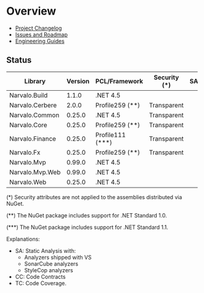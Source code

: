 Overview
========

- [Project Changelog](Changelog.md)
- [Issues and Roadmap](Issues.md)
- [Engineering Guides](engineering/index.md)

Status
------

Library                   | Version     | PCL/Framework    | Security (*) | SA | CC       | TC
--------------------------|-------------|------------------|--------------|----|----------|-----
Narvalo.Build             | 1.1.0       | .NET 4.5         |              |    |          |
Narvalo.Cerbere           | 2.0.0       | Profile259 (**)  | Transparent  |    | Complete |
Narvalo.Common            | 0.25.0      | .NET 4.5         | Transparent  |    | Complete |
Narvalo.Core              | 0.25.0      | Profile259 (**)  | Transparent  |    | Complete |
Narvalo.Finance           | 0.25.0      | Profile111 (***) | Transparent  |    | Complete |
Narvalo.Fx                | 0.25.0      | Profile259 (**)  | Transparent  |    | Complete |
Narvalo.Mvp               | 0.99.0      | .NET 4.5         |              |    | Partial  |
Narvalo.Mvp.Web           | 0.99.0      | .NET 4.5         |              |    |          |
Narvalo.Web               | 0.25.0      | .NET 4.5         |              |    | Partial  |

(*) Security attributes are not applied to the assemblies distributed via NuGet.

(**) The NuGet package includes support for .NET Standard 1.0.

(***) The NuGet package includes support for .NET Standard 1.1.

Explanations:
- SA: Static Analysis with:
  * Analyzers shipped with VS
  * SonarCube analyzers
  * StyleCop analyzers
- CC: Code Contracts
- TC: Code Coverage.
